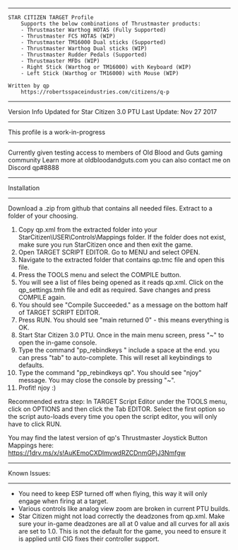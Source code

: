 *****************************************************************************************************************
	STAR CITIZEN TARGET Profile
		Supports the below combinations of Thrustmaster products:
		- Thrustmaster Warthog HOTAS (Fully Supported)
		- Thrustmaster FCS HOTAS (WIP)
		- Thrustmaster TM16000 Dual sticks (Supported)
		- Thrustmaster Warthog Dual sticks (WIP)
		- Thrustmaster Rudder Pedals (Supported)
		- Thrustmaster MFDs (WIP)
		- Right Stick (Warthog or TM16000) with Keyboard (WIP)
		- Left Stick (Warthog or TM16000) with Mouse (WIP)
		
	Written by qp
 		https://robertsspaceindustries.com/citizens/q-p

*****************************************************************************************************************
Version Info
Updated for Star Citizen 3.0 PTU
Last Update: Nov 27 2017
*****************************************************************************************************************
This profile is a work-in-progress
*****************************************************************************************************************
Currently given testing access to members of Old Blood and Guts gaming community
Learn more at oldbloodandguts.com
you can also contact me on Discord qp#8888
*****************************************************************************************************************
Installation
*****************************************************************************************************************
Download a .zip from github that contains all needed files. Extract to a folder of your choosing.

1. Copy qp.xml from the extracted folder into your StarCitizen\USER\Controls\Mappings folder. If the folder does not exist, make sure you run StarCitizen once and then exit the game.
2. Open TARGET SCRIPT EDITOR. Go to MENU and select OPEN.
3. Navigate to the extracted folder that contains qp.tmc file and open this file.
4. Press the TOOLS menu and select the COMPILE button.
5. You will see a list of files being opened as it reads qp.xml. Click on the qp_settings.tmh file and edit as required. Save changes and press COMPILE again.
6. You should see "Compile Succeeded." as a message on the bottom half of TARGET SCRIPT EDITOR.
7. Press RUN. You should see "main returned 0" - this means everything is OK.
8. Start Star Citizen 3.0 PTU. Once in the main menu screen, press "~" to open the in-game console.
9. Type the command "pp_rebindkeys " include a space at the end. you can press "tab" to auto-complete. This will reset all keybindings to defaults.
10. Type the command "pp_rebindkeys qp". You should see "njoy" message. You may close the console by pressing "~". 
11. Profit! njoy :)

Recommended extra step: In TARGET Script Editor under the TOOLS menu, click on OPTIONS and then click the Tab EDITOR. Select the first option so the script auto-loads every time you open the script editor, you will only have to click RUN.

You may find the latest version of qp's Thrustmaster Joystick Button Mappings here: https://1drv.ms/x/s!AuKEmoCXDlmvwdRZCDnmGPjJ3Nmfgw

*****************************************************************************************************************
Known Issues:
*****************************************************************************************************************
- You need to keep ESP turned off when flying, this way it will only engage when firing at a target.
- Various controls like analog view zoom are broken in current PTU builds.
- Star Citizen might not load correctly the deadzones from qp.xml. Make sure your in-game deadzones are all at 0 value and all curves for all axis are set to 1.0. This is not the default for the game, you need to ensure it is applied until CIG fixes their controller support.
